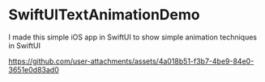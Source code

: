 # SwiftUITextAnimationDemo
I made this simple iOS app in SwiftUI to show simple animation techniques in SwiftUI


https://github.com/user-attachments/assets/4a018b51-f3b7-4be9-84e0-3651e0d83ad0

